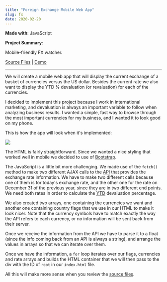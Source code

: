 ```yaml
---
title: "Foreign Exchange Mobile Web App"
slug: fx	
date: 2020-02-20
---
```


**Made with**: <i class="fab fa-js"></i> JavaScript

**Project Summary**: 

Mobile-friendly FX watcher.

[Source Files](https://github.com/mariobox/fx-watcher) | [Demo](https://mariobox.github.io/fx-watcher)

<hr class="art" />

We will create a mobile web app that will display the current exchange of a basket of currencies versus the US dollar. Besides the current rate we also want to display the YTD % devaluation (or revaluation) for each of the currencies. 

I decided to implement this project because I work in international marketing, and devaluation is always an important variable to follow when analyzing business results. I wanted a simple, fast way to browse through the most important currencies for my business, and I wanted it to look good on my phone. 

This is how the app will look when it's implemented:

<img src="/img/fx.PNG" class="gallery medium" />

The HTML is fairly straightforward. Since we wanted a nice styling that worked well in mobile we decided to use of [Bootstrap](https://getbootstrap.com).

The JavaScript is a little bit more challenging. We made use of the `fetch()` method to make two different AJAX calls to the [API](https://worldtradingdata.com) that provides the exchange rate information. We have to make two different calls because one of them is for today's exchange rate, and the other one for the rate on December 31 of the previous year, since they are in two different end points. We need both rates in order to calculate the <abbr title="Year to Date">YTD</abbr> devaluation percentage.

We also created two arrays, one containing the currencies we want and another one containing country flags that we use in our HTML to make it look nicer. Note that the currency symbols have to match exactly the way the API refers to each currency, or no information will be sent back from their server.

Once we receive the information from the API we have to parse it to a float (since the info coming back from an API is always a string), and arrange the values in arrays so that we can iterate over them.

Once we have the information, a `for` loop iterates over our flags, currencies and rate arrays and builds the HTML container that we will then pass to the div with the ID of `root` in our `index.html` file.

All this will make more sense when you review the [source files](https://github.com/mariobox/fx-watcher).

